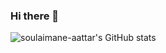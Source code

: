 ### Hi there 👋

<!--
**soulaimane-aattar/soulaimane-aattar** is a ✨ _special_ ✨ repository because its `README.md` (this file) appears on your GitHub profile.

Here are some ideas to get you started:

- 🔭 I’m currently working on ...
- 🌱 I’m currently learning ...
- 👯 I’m looking to collaborate on ...
- 🤔 I’m looking for help with ...
- 💬 Ask me about ...
- 📫 How to reach me: ...
- 😄 Pronouns: ...
- ⚡ Fun fact: ...
-->
![soulaimane-aattar's GitHub stats](https://github-readme-stats.vercel.app/api?username=soulaimane-aattar&count_private=true)
